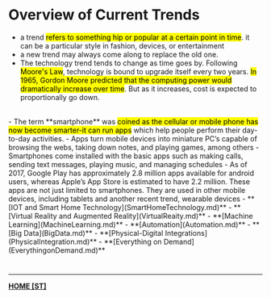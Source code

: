 # Overview of Current Trends
- a trend <mark class="hltr-lightblue">refers to something hip or popular at a certain point in time</mark>. it can be a particular style in fashion, devices, or entertainment
- a new trend may always come along to replace the old one.
- The technology trend tends to change as time goes by. Following <mark class="hltr-lightblue">Moore's Law</mark>, technology is bound to upgrade itself every two years. <mark class="hltr-lightblue">In 1965, Gordon Moore predicted that the computing power would dramatically increase over time</mark>. But as it increases, cost is expected to proportionally go down.
<br>
- The term **smartphone** was <mark class="hltr-lightgreen">coined as the cellular or mobile phone has now become smarter-it can run apps</mark> which help people perform their day-to-day activities.
- Apps turn mobile devices into miniature PC’s capable of browsing the webs, taking down notes, and playing games, among others
- Smartphones come installed with the basic apps such as making calls, sending text messages, playing music, and managing schedules
- As of 2017, Google Play has approximately 2.8 million apps available for android users, whereas Apple’s App Store is estimated to have 2.2 million. These apps are not just limited to smartphones. They are used in other mobile devices, including tablets and another recent trend, wearable devices
	- **[IOT and Smart Home Technology](SmartHomeTechnology.md)**
	- **[Virtual Reality and Augmented Reality](VirtualReaity.md)**
	- **[Machine Learning](MachineLearning.md)**
	- **[Automation](Automation.md)**
	- **[Big Data](BigData.md)**
	- **[Physical-Digital Integrations](PhysicalIntegration.md)**
	- **[Everything on Demand](EverythingonDemand.md)**

# 
---
**[HOME [ST]](ST101.md)**
